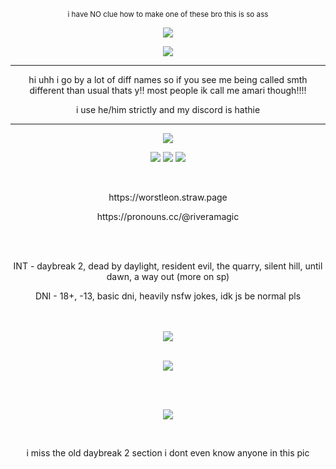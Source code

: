 <p align="center">
<sup>i have NO clue how to make one of these bro this is so ass<sup>
</p>

<p align="center">
  <img src="https://github.com/user-attachments/assets/b54716be-0b5a-4066-9b58-cfa3593298b7" />
</p>

<p align="center">
  <img src="https://github.com/user-attachments/assets/b1329b88-9aab-4a9b-96ba-3b81bb236e58" />
</p>

---

<p align="center">
hi uhh i go by a lot of diff names so if you see me being called smth different than usual thats y!! most people ik call me amari though!!!! 
</p>

<p align="center">
  i use he/him strictly and my discord is hathie
</p>
  
---
  
</p>
<p align="center">
  <img src="https://github.com/user-attachments/assets/7242df12-2cb0-4619-838a-addccaa494f1"
</p>

<p align="center">
    <img src="https://github.com/user-attachments/assets/ce52f2a1-735c-47ff-8285-46a71713c011" >
    <img src="https://github.com/user-attachments/assets/e819b24d-d82d-4707-8132-f3fc35e4c87a" >
    <img src="https://github.com/user-attachments/assets/a6c7c867-3bb0-44ee-984e-9d63d2c02ca3" >
</p>
</p>


<br />

<p align="center">
https://worstleon.straw.page
</p>

 <p align="center">
https://pronouns.cc/@riveramagic
</p>

<br />



<br />

<p align="center">
INT - daybreak 2, dead by daylight, resident evil, the quarry, silent hill, until dawn, a way out (more on sp)
</p>


<p align="center">
DNI - 18+, -13, basic dni, heavily nsfw jokes, idk js be normal pls
  
<br />


  
<br />
<br />


<p align="center">
  <img src="https://github.com/user-attachments/assets/236b76e8-8d97-472e-8151-38f04c8c5eb9"
</p>
  
<br />
<br />

<p align="center">
  <img src="https://github.com/user-attachments/assets/b54716be-0b5a-4066-9b58-cfa3593298b7" />
</p>

<br />
<br />

<p align="center">
  <img src="https://github.com/user-attachments/assets/fbf03ed0-4757-4720-aa4d-c236f86df309" />
</p>
<br />

<p align="center">
i miss the old daybreak 2 section i dont even know anyone in this pic
</p>



